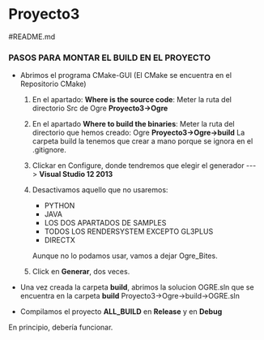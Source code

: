 # Proyecto3

#README.md

### PASOS PARA MONTAR EL BUILD EN EL PROYECTO

* Abrimos el programa CMake-GUI (El CMake se encuentra en el Repositorio CMake)

	1. En el apartado: **Where is the source code**: Meter la ruta del directorio Src de Ogre **Proyecto3->Ogre**

	2. En el apartado **Where to build the binaries**: Meter la ruta del directorio que hemos creado: Ogre **Proyecto3->Ogre->build**
		La carpeta build la tenemos que crear a mano porque se ignora en el .gitignore.

	3. Clickar en Configure, donde tendremos que elegir el generador ---> **Visual Studio 12 2013**

	4. Desactivamos aquello que no usaremos:

		* PYTHON
		* JAVA
		* LOS DOS APARTADOS DE SAMPLES
		* TODOS LOS RENDERSYSTEM EXCEPTO GL3PLUS
		* DIRECTX

		Aunque no lo podamos usar, vamos a dejar Ogre_Bites.

	5. Click en **Generar**, dos veces.

* Una vez creada la carpeta **build**, abrimos la solucion OGRE.sln que se encuentra en la carpeta **build**   Proyecto3->Ogre->build->OGRE.sln

* Compilamos el proyecto **ALL_BUILD** en **Release** y en **Debug** 

En principio, debería funcionar.
